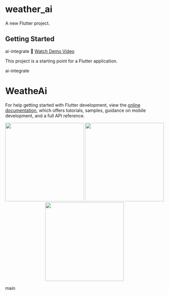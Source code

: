 # weather_ai

A new Flutter project.

## Getting Started

 ai-integrate
🎥 [Watch Demo Video](https://drive.google.com/file/d/1EI6FWhnznAAgdkt5G_R4aPzpNqqD0lqI/view?usp=drive_link)


This project is a starting point for a Flutter application.




 ai-integrate
# WeatheAi

For help getting started with Flutter development, view the
[online documentation](https://docs.flutter.dev/), which offers tutorials,
samples, guidance on mobile development, and a full API reference.
<p align="center">
  <img src="https://github.com/user-attachments/assets/54a5386b-6b64-4bb9-980c-047bf68e6e77" width="250"/>
  <img src="https://github.com/user-attachments/assets/bff13d20-7eca-426b-8818-e2ea0769cf9b" width="250"/>
  <img src="https://github.com/user-attachments/assets/580d4135-a3ee-4c07-9c80-9fa3a3193666" width="250"/>
</p>

 main
